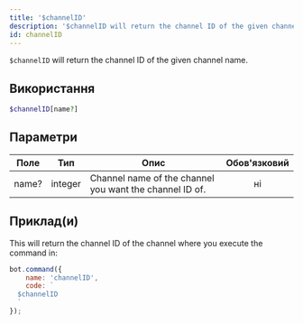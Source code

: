 ```yaml
---
title: '$channelID'
description: '$channelID will return the channel ID of the given channel name.'
id: channelID
---
```


`$channelID` will return the channel ID of the given channel name.

## Використання

```php
$channelID[name?]
```

## Параметри

| Поле  | Тип     | Опис                                                    | Обов'язковий |
| ----- | ------- | ------------------------------------------------------- |:------------:|
| name? | integer | Channel name of the channel you want the channel ID of. |      ні      |

## Приклад(и)

This will return the channel ID of the channel where you execute the command in:

```javascript
bot.command({
    name: 'channelID',
    code: `
  $channelID
  `
});
```